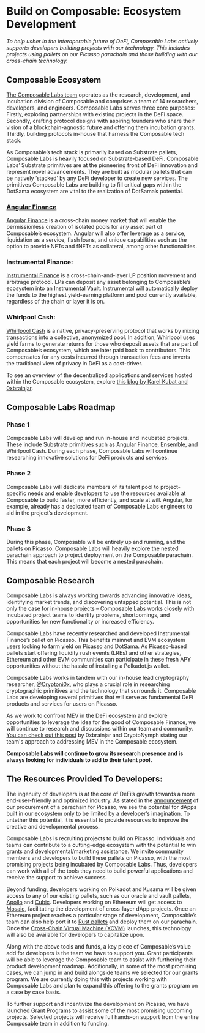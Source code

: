 # Build on Composable: Ecosystem Development

*To help usher in the interoperable future of DeFi, 
Composable Labs actively supports developers building projects with our technology. 
This includes projects using pallets on our Picasso parachain and those building with our cross-chain technology.*

## Composable Ecosystem

[The Composable Labs team](https://medium.com/@ComposableLabs/introducing-composable-labs-our-approach-to-building-and-developing-a-substrate-focused-605415f8ac79) 
operates as the research, development, and incubation division of Composable 
and comprises a team of 14 researchers, developers, and engineers. Composable Labs serves three core purposes: 
Firstly, exploring partnerships with existing projects in the DeFi space. 
Secondly, crafting protocol designs with aspiring founders who share their vision of a blockchain-agnostic future
and offering them incubation grants. Thirdly, building protocols in-house that harness the Composable tech stack. 

As Composable’s tech stack is primarily based on Substrate pallets, 
Composable Labs is heavily focused on Substrate-based DeFi. 
Composable Labs’ Substrate primitives are at the pioneering front of DeFi innovation and represent novel advancements. 
They are built as modular pallets that can be natively ‘stacked’ by any DeFi developer to create new services. 
The primitives Composable Labs are building to fill critical gaps within the DotSama ecosystem 
are vital to the realization of DotSama’s potential.

### [Angular Finance](https://angularfinance.medium.com/)

[Angular Finance](https://www.angular.finance/) is a cross-chain money market that will enable 
the permissionless creation of isolated pools for any asset part of Composable’s ecosystem. 
Angular will also offer leverage as a service, liquidation as a service, flash loans, 
and unique capabilities such as the option to provide NFTs and fNFTs as collateral, among other functionalities.

### Instrumental Finance:

[Instrumental Finance](https://www.instrumental.finance/) 
is a cross-chain-and-layer LP position movement and arbitrage protocol. 
LPs can deposit any asset belonging to Composable’s ecosystem into an Instrumental Vault. 
Instrumental will automatically deploy the funds to the highest yield-earning platform and pool currently available, 
regardless of the chain or layer it is on.

### Whirlpool Cash:

[Whirlpool Cash](https://www.whirlpoolcash.com/) is a native, 
privacy-preserving protocol that works by mixing transactions into a collective, anonymized pool. 
In addition, Whirlpool uses yield farms to generate returns for 
those who deposit assets that are part of Composable’s ecosystem, which are later paid back to contributors. 
This compensates for any costs incurred through transaction fees 
and inverts the traditional view of privacy in DeFi as a cost-driver.

To see an overview of the decentralized applications and services hosted within the Composable ecosystem, explore
[ this blog by Karel Kubat and 0xbrainjar](https://medium.com/composable-finance/the-primitives-needed-to-power-a-complete-defi-ecosystem-6e7d5cfdc525).

## Composable Labs Roadmap

### Phase 1

Composable Labs will develop and run in-house and incubated projects. 
These include Substrate primitives such as Angular Finance, Ensemble, and Whirlpool Cash. 
During each phase, Composable Labs will continue researching innovative solutions for DeFi products and services.

### Phase 2

Composable Labs will dedicate members of its talent pool to project-specific needs and enable developers to use 
the resources available at Composable to build faster, more efficiently, and scale at will. 
Angular, for example, already has a dedicated team of Composable Labs engineers to aid in the project’s development.

### Phase 3

During this phase, Composable will be entirely up and running, and the pallets on Picasso. 
Composable Labs will heavily explore the nested parachain approach to project deployment on the Composable parachain. 
This means that each project will become a nested parachain.

## Composable Research

Composable Labs is always working towards advancing innovative ideas, 
identifying market trends, and discovering untapped potential. 
This is not only the case for in-house projects – Composable Labs works closely with incubated project teams to identify 
problems, shortcomings, and opportunities for new functionality or increased efficiency. 

Composable Labs have recently researched and developed Instrumental Finance’s pallet on Picasso. 
This benefits mainnet and EVM ecosystem users looking to farm yield on Picasso and DotSama. 
As Picasso-based pallets start offering liquidity rush events (LREs) and other strategies, 
Ethereum and other EVM communities can participate in these fresh APY opportunities without the hassle of installing a 
Polkadot.js wallet. 

Composable Labs works in tandem with our in-house lead cryptography researcher, 
[@Cryptoni0x](https://twitter.com/Cryptoni0x), who plays a crucial role in researching cryptographic primitives and the 
technology that surrounds it. Composable Labs are developing several primitives that will serve as fundamental DeFi 
products and services for users on Picasso.

As we work to confront MEV in the DeFi ecosystem and explore opportunities to leverage the idea for the good of 
Composable Finance, we will continue to research and discussions within our team and community. 
[You can check out this post](https://medium.com/@ComposableLabs/addressing-mev-in-composables-cross-layer-solution-b59f91fc46dc) 
by 0xbrainjar and CryptoNymph stating our team's approach to addressing MEV in the Composable ecosystem.

**Composable Labs will continue to grow its research presence and is always looking for individuals to add to their 
talent pool.**

## The Resources Provided To Developers:

The ingenuity of developers is at the core of DeFi’s growth towards a more end-user-friendly and optimized industry. 
As stated in the [announcement](https://0xbrainjar.medium.com/picasso-f17705da670e) of our procurement of a parachain 
for Picasso, we see the potential for dApps built in our ecosystem only to be limited by a developer’s imagination. 
To untether this potential, it is essential to provide resources to improve the creative and developmental process.


Composable Labs is recruiting projects to build on Picasso. Individuals and teams can contribute to a cutting-edge 
ecosystem with the potential to win grants and developmental/marketing assistance. We invite community members and 
developers to build these pallets on Picasso, with the most promising projects being incubated by Composable Labs. 
Thus, developers can work with all of the tools they need to build powerful applications and receive the support to 
achieve success.


Beyond funding, developers working on Polkadot and Kusama will be given access to any of our existing pallets, 
such as our oracle and vault pallets, 
[Apollo](https://0xbrainjar.medium.com/introducing-apollo-an-mev-resistant-oracle-884efae18848) and 
[Cubic](https://0xbrainjar.medium.com/introducing-cubic-setting-the-standard-for-vault-infrastructure-in-polkadot-and-kusama-8c1ab9390c5f). 
Developers working on Ethereum will get access to 
[Mosaic](https://medium.com/composable-finance/introducing-mosaic-phase-2-10d1bfe5f6f8), 
facilitating the development of cross-layer dApp projects. Once an Ethereum project reaches a particular stage of 
development, Composable’s team can also help port it to 
[Rust pallets](https://substrate.dev/docs/en/knowledgebase/runtime/pallets) 
and deploy them on our parachain. Once the 
[Cross-Chain Virtual Machine (XCVM)](https://dali.devnets.composablefinance.ninja/products/xcvm.html) 
launches, this technology will also be available for developers to capitalize upon.


Along with the above tools and funds, a key piece of Composable’s value add for developers is the team we have to 
support you. Grant participants will be able to leverage the Composable team to assist with furthering their product 
development roadmap.
Additionally, in some of the most promising cases, we can jump in and build alongside teams we selected for our grants 
program. 
We are currently doing this with projects working with Composable Labs and plan to expand this offering to the grants 
program on a case by case basis.

To further support and incentivize the development on Picasso, 
we have launched[ Grant Program](https://grants.composable.finance/)s 
to assist some of the most promising upcoming projects. 
Selected projects will receive full hands-on support from the entire Composable team in addition to funding. 